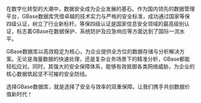 在数字化转型的大潮中，数据安全成为企业发展的基石。作为国内领先的数据管理平台，GBase数据库凭借卓越的技术实力与严格的安全标准，成功通过国家等保四级认证，树立了行业新标杆。等保四级认证是国家信息安全领域的最高级别认证，标志着GBase在数据保护、系统防护及应急响应等方面达到了国际一流水平。

GBase数据库以高效稳定为核心，为企业提供全方位的数据存储与分析解决方案。无论是海量数据的快速处理，还是复杂业务场景下的精准分析，GBase都能轻松应对。同时，其强大的安全保障体系，能够有效抵御各类网络威胁，为企业的核心数据筑起坚不可摧的安全防线。

选择GBase数据库，就是选择了安全与效率的双重保障。让我们携手共创数据价值新时代！